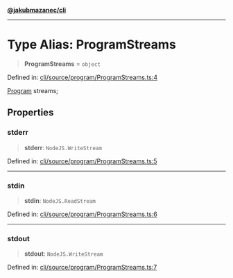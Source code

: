 [**@jakubmazanec/cli**](../README.md)

---

# Type Alias: ProgramStreams

> **ProgramStreams** = `object`

Defined in:
[cli/source/program/ProgramStreams.ts:4](https://github.com/jakubmazanec/tools/blob/6fe16df773d5da14c29261ea934e72b3f99fabb7/packages/cli/source/program/ProgramStreams.ts#L4)

[Program](../classes/Program.md) streams;

## Properties

### stderr

> **stderr**: `NodeJS.WriteStream`

Defined in:
[cli/source/program/ProgramStreams.ts:5](https://github.com/jakubmazanec/tools/blob/6fe16df773d5da14c29261ea934e72b3f99fabb7/packages/cli/source/program/ProgramStreams.ts#L5)

---

### stdin

> **stdin**: `NodeJS.ReadStream`

Defined in:
[cli/source/program/ProgramStreams.ts:6](https://github.com/jakubmazanec/tools/blob/6fe16df773d5da14c29261ea934e72b3f99fabb7/packages/cli/source/program/ProgramStreams.ts#L6)

---

### stdout

> **stdout**: `NodeJS.WriteStream`

Defined in:
[cli/source/program/ProgramStreams.ts:7](https://github.com/jakubmazanec/tools/blob/6fe16df773d5da14c29261ea934e72b3f99fabb7/packages/cli/source/program/ProgramStreams.ts#L7)
